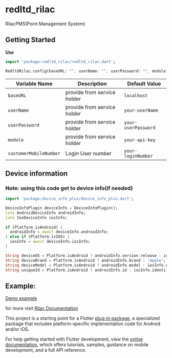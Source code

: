 # redltd_rilac

RilacPMS(Point Management System)

## Getting Started

**Use**
```dart
import 'package:redltd_rilac/redltd_rilac.dart';

RedltdRilac.config(baseURL: "", userName: "", userPassword: "", module: "", customerMobileNumber: "");
```

| Variable Name             | Description                   | Default Value       |
|---------------------------|-------------------------------|---------------------|
| `baseURL`                 | provide from service holder   | `localhost`         |
| `userName`                | provide from service holder   | `your-userName`     |
| `userPassword`            | provide from service holder   | `your-userPassword` |
| `module`                  | provide from service holder   | `your-api-key`      |
| `customerMobileNumber`    | Login User number             | `your-loginNumber`  |

## Device information
### Note: using this code get to device info(if needed)
```dart
import 'package:device_info_plus/device_info_plus.dart';

DeviceInfoPlugin deviceInfo = DeviceInfoPlugin();
late AndroidDeviceInfo androidInfo; 
late IosDeviceInfo iosInfo;
    
if (Platform.isAndroid) {   
  androidInfo = await deviceInfo.androidInfo;
} else if (Platform.isIOS) {   
  iosInfo = await deviceInfo.iosInfo;
}

String deviceOS = Platform.isAndroid ? androidInfo.version.release : iosInfo.systemVersion; 
String deviceBrand = Platform.isAndroid ? androidInfo.brand : 'Apple'; 
String deviceModel = Platform.isAndroid ? androidInfo.model : iosInfo.utsname.machine;
String uniqueId = Platform.isAndroid ? androidInfo.id : iosInfo.identifierForVendor ?? "";
```


## Example:
[Demo example](https://github.com/INFINITITECHUK/Rilac_SDK_Flutter/blob/main/example/lib/main.dart)

for more visit [Rilac Documentation](https://github.com/INFINITITECHUK/Rilac_SDK_Flutter/blob/main/RILAC%20SDK%20Documentation.pdf)


This project is a starting point for a Flutter
[plug-in package](https://flutter.dev/developing-packages/),
a specialized package that includes platform-specific implementation code for
Android and/or iOS.

For help getting started with Flutter development, view the
[online documentation](https://flutter.dev/docs), which offers tutorials,
samples, guidance on mobile development, and a full API reference.

